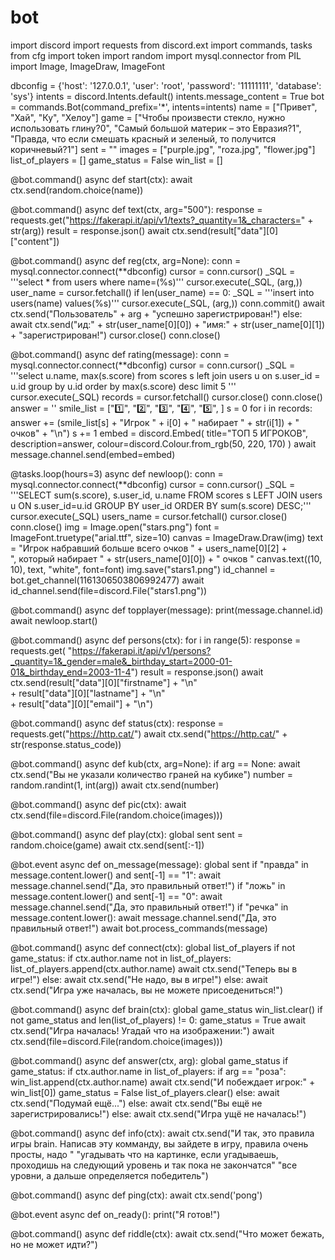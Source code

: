# bot
import discord
import requests
from discord.ext import commands, tasks
from cfg import token
import random
import mysql.connector
from PIL import Image, ImageDraw, ImageFont

dbconfig = {'host': '127.0.0.1', 'user': 'root', 'password': '11111111', 'database': 'sys'}
intents = discord.Intents.default()
intents.message_content = True
bot = commands.Bot(command_prefix='*', intents=intents)
name = ["Привет", "Хай", "Ку", "Хелоу"]
game = ["Чтобы произвести стекло, нужно использовать глину?0",
        "Самый большой материк – это Евразия?1",
        "Правда, что если смешать красный и зеленый, то получится коричневый?1"]
sent = ""
images = ["purple.jpg", "roza.jpg", "flower.jpg"]
list_of_players = []
game_status = False
win_list = []


@bot.command()
async def start(ctx):
    await ctx.send(random.choice(name))


@bot.command()
async def text(ctx, arg="500"):
    response = requests.get("https://fakerapi.it/api/v1/texts?_quantity=1&_characters=" + str(arg))
    result = response.json()
    await ctx.send(result["data"][0]["content"])


@bot.command()
async def reg(ctx, arg=None):
    conn = mysql.connector.connect(**dbconfig)
    cursor = conn.cursor()
    _SQL = '''select * from users where name=(%s)'''
    cursor.execute(_SQL, (arg,))
    user_name = cursor.fetchall()
    if len(user_name) == 0:
        _SQL = '''insert into users(name) values(%s)'''
        cursor.execute(_SQL, (arg,))
        conn.commit()
        await ctx.send("Пользователь" + arg + "успешно зарегистрирован!")
    else:
        await ctx.send("ид:" + str(user_name[0][0]) + "имя:" + str(user_name[0][1]) + "зарегистрирован!")
    cursor.close()
    conn.close()


@bot.command()
async def rating(message):
    conn = mysql.connector.connect(**dbconfig)
    cursor = conn.cursor()
    _SQL = '''select u.name, max(s.score) from scores s left join users u on s.user_id = u.id group by u.id order by max(s.score) desc limit 5 '''
    cursor.execute(_SQL)
    records = cursor.fetchall()
    cursor.close()
    conn.close()
    answer = ''
    smile_list = [":one:", ":two:", ":three:", ":four:", ":five:", ]
    s = 0
    for i in records:
        answer += (smile_list[s] + "Игрок " + i[0] + " набирает " + str(i[1]) + " очков" + "\n")
        s += 1
    embed = discord.Embed(
        title="ТОП 5 ИГРОКОВ",
        description=answer,
        colour=discord.Colour.from_rgb(50, 220, 170)
    )
    await message.channel.send(embed=embed)


@tasks.loop(hours=3)
async def newloop():
    conn = mysql.connector.connect(**dbconfig)
    cursor = conn.cursor()
    _SQL = '''SELECT sum(s.score), s.user_id, u.name FROM scores s
    LEFT JOIN users u ON s.user_id=u.id
    GROUP BY user_id
    ORDER BY sum(s.score) DESC;'''
    cursor.execute(_SQL)
    users_name = cursor.fetchall()
    cursor.close()
    conn.close()
    img = Image.open("stars.png")
    font = ImageFont.truetype("arial.ttf", size=10)
    canvas = ImageDraw.Draw(img)
    text = "Игрок набравший больше всего очков " + users_name[0][2] + \
           ", который набирает " + str(users_name[0][0]) + " очков "
    canvas.text((10, 10), text, "white", font=font)
    img.save("stars1.png")
    id_channel = bot.get_channel(1161306503806992477)
    await id_channel.send(file=discord.File("stars1.png"))


@bot.command()
async def topplayer(message):
    print(message.channel.id)
    await newloop.start()


@bot.command()
async def persons(ctx):
    for i in range(5):
        response = requests.get(
            "https://fakerapi.it/api/v1/persons?_quantity=1&_gender=male&_birthday_start=2000-01-01&_birthday_end=2003-11-4")
        result = response.json()
        await ctx.send(result["data"][0]["firstname"] + "\n" \
                       + result["data"][0]["lastname"] + "\n" \
                       + result["data"][0]["email"] + "\n")


@bot.command()
async def status(ctx):
    response = requests.get("https://http.cat/")
    await ctx.send("https://http.cat/" + str(response.status_code))


@bot.command()
async def kub(ctx, arg=None):
    if arg == None:
        await ctx.send("Вы не указали количество граней на кубике")
    number = random.randint(1, int(arg))
    await ctx.send(number)


@bot.command()
async def pic(ctx):
    await ctx.send(file=discord.File(random.choice(images)))


@bot.command()
async def play(ctx):
    global sent
    sent = random.choice(game)
    await ctx.send(sent[:-1])


@bot.event
async def on_message(message):
    global sent
    if "правда" in message.content.lower() and sent[-1] == "1":
        await message.channel.send("Да, это правильный ответ!")
    if "ложь" in message.content.lower() and sent[-1] == "0":
        await message.channel.send("Да, это правильный ответ!")
    if "речка" in message.content.lower():
        await message.channel.send("Да, это правильный ответ!")
    await bot.process_commands(message)


@bot.command()
async def connect(ctx):
    global list_of_players
    if not game_status:
        if ctx.author.name not in list_of_players:
            list_of_players.append(ctx.author.name)
            await ctx.send("Теперь вы в игре!")
        else:
            await ctx.send("Не надо, вы в игре!")
    else:
        await ctx.send("Игра уже началась, вы не можете присоедениться!")


@bot.command()
async def brain(ctx):
    global game_status
    win_list.clear()
    if not game_status and len(list_of_players) != 0:
        game_status = True
        await ctx.send("Игра началась! Угадай что на изображении:")
        await ctx.send(file=discord.File(random.choice(images)))


@bot.command()
async def answer(ctx, arg):
    global game_status
    if game_status:
        if ctx.author.name in list_of_players:
            if arg == "роза":
                win_list.append(ctx.author.name)
                await ctx.send("И побеждает игрок:" + win_list[0])
                game_status = False
                list_of_players.clear()
            else:
                await ctx.send("Подумай ещё...")
        else:
            await ctx.send("Вы ещё не зарегистрировались!")
    else:
        await ctx.send("Игра ущё не началась!")


@bot.command()
async def info(ctx):
    await ctx.send("И так, это правила игры brain. Написав эту комманду, вы зайдете в игру, правила очень просты, надо "
                   "угадывать что на картинке, если угадываешь, проходишь на следующий уровень и так пока не закончатся"
                   "все уровни, а дальше определяется победитель")


@bot.command()
async def ping(ctx):
    await ctx.send('pong')


@bot.event
async def on_ready():
    print("Я готов!")


@bot.command()
async def riddle(ctx):
    await ctx.send("Что может бежать, но не может идти?")
